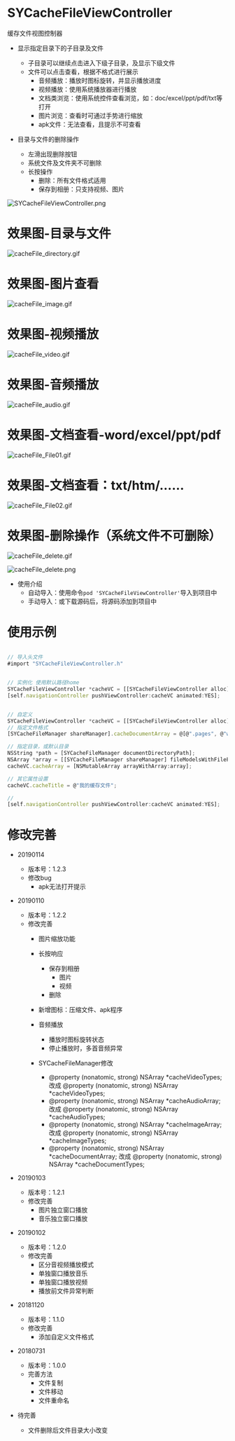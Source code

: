 # SYCacheFileViewController
缓存文件视图控制器


* 显示指定目录下的子目录及文件
  * 子目录可以继续点击进入下级子目录，及显示下级文件
  * 文件可以点击查看，根据不格式进行展示
    * 音频播放：播放时图标旋转，并显示播放进度
    * 视频播放：使用系统播放器进行播放
    * 文档类浏览：使用系统控件查看浏览，如：doc/excel/ppt/pdf/txt等打开
    * 图片浏览：查看时可通过手势进行缩放
    * apk文件：无法查看，且提示不可查看
    
* 目录与文件的删除操作
  * 左滑出现删除按钮
  * 系统文件及文件夹不可删除
  * 长按操作
    * 删除：所有文件格式适用
    * 保存到相册：只支持视频、图片


![SYCacheFileViewController.png](./images/SYCacheFileViewController.png)


# 效果图-目录与文件

![cacheFile_directory.gif](./images/cacheFile_directory.gif)

# 效果图-图片查看

![cacheFile_image.gif](./images/cacheFile_image.gif)

# 效果图-视频播放

![cacheFile_video.gif](./images/cacheFile_video.gif)

# 效果图-音频播放

![cacheFile_audio.gif](./images/cacheFile_audio.gif)

# 效果图-文档查看-word/excel/ppt/pdf

![cacheFile_File01.gif](./images/cacheFile_File01.gif)

# 效果图-文档查看：txt/htm/……

![cacheFile_File02.gif](./images/cacheFile_File02.gif)


# 效果图-删除操作（系统文件不可删除）

![cacheFile_delete.gif](./images/cacheFile_delete.gif)

![cacheFile_delete.png](./images/cacheFile_delete.png)



* 使用介绍
  * 自动导入：使用命令`pod 'SYCacheFileViewController'`导入到项目中
  * 手动导入：或下载源码后，将源码添加到项目中
  
  
# 使用示例
~~~ javascript

// 导入头文件
#import "SYCacheFileViewController.h"

~~~

~~~ javascript

// 实例化 使用默认路径home
SYCacheFileViewController *cacheVC = [[SYCacheFileViewController alloc] init];
[self.navigationController pushViewController:cacheVC animated:YES];

~~~

~~~ javascript

// 自定义
SYCacheFileViewController *cacheVC = [[SYCacheFileViewController alloc] init];
// 指定文件格式
[SYCacheFileManager shareManager].cacheDocumentArray = @[@".pages", @"wps", @".xls", @".pdf", @".rar"];

// 指定目录，或默认目录
NSString *path = [SYCacheFileManager documentDirectoryPath];
NSArray *array = [[SYCacheFileManager shareManager] fileModelsWithFilePath:path];
cacheVC.cacheArray = [NSMutableArray arrayWithArray:array];

// 其它属性设置
cacheVC.cacheTitle = @"我的缓存文件";

//
[self.navigationController pushViewController:cacheVC animated:YES];
~~~




# 修改完善
* 20190114
  * 版本号：1.2.3
  * 修改bug
    * apk无法打开提示
    
* 20190110
  * 版本号：1.2.2
  * 修改完善
    * 图片缩放功能
    * 长按响应
      * 保存到相册
        * 图片
        * 视频
      * 删除
    * 新增图标：压缩文件、apk程序
    * 音频播放
      * 播放时图标旋转状态
      * 停止播放时，多首音频异常

    * SYCacheFileManager修改
      * @property (nonatomic, strong) NSArray *cacheVideoTypes; 改成 @property (nonatomic, strong) NSArray *cacheVideoTypes;
      * @property (nonatomic, strong) NSArray *cacheAudioArray; 改成 @property (nonatomic, strong) NSArray *cacheAudioTypes;
      * @property (nonatomic, strong) NSArray *cacheImageArray; 改成 @property (nonatomic, strong) NSArray *cacheImageTypes;
      * @property (nonatomic, strong) NSArray *cacheDocumentArray; 改成 @property (nonatomic, strong) NSArray *cacheDocumentTypes;


* 20190103
  * 版本号：1.2.1
  * 修改完善
    * 图片独立窗口播放
    * 音乐独立窗口播放

* 20190102
  * 版本号：1.2.0
  * 修改完善
    * 区分音视频播放模式
    * 单独窗口播放音乐
    * 单独窗口播放视频
    * 播放前文件异常判断

* 20181120
  * 版本号：1.1.0
  * 修改完善
    * 添加自定义文件格式

* 20180731
  * 版本号：1.0.0
  * 完善方法
    * 文件复制
    * 文件移动
    * 文件重命名
    
* 待完善
  * 文件删除后文件目录大小改变



